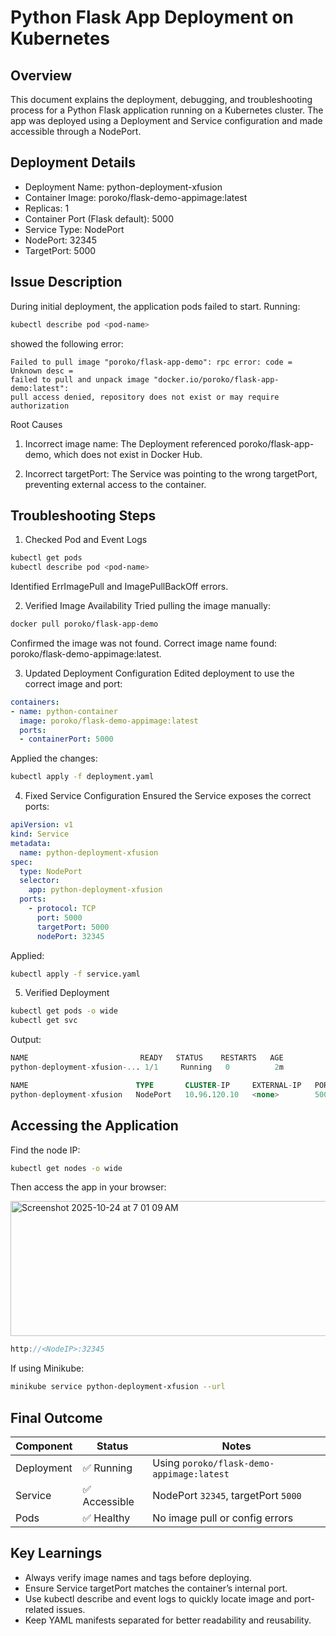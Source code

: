 # Python Flask App Deployment on Kubernetes
## Overview
This document explains the deployment, debugging, and troubleshooting process for a Python Flask application running on a Kubernetes cluster. 
The app was deployed using a Deployment and Service configuration and made accessible through a NodePort.

## Deployment Details
  - Deployment Name: python-deployment-xfusion
  - Container Image: poroko/flask-demo-appimage:latest
  - Replicas: 1
  - Container Port (Flask default): 5000
  - Service Type: NodePort
  - NodePort: 32345
  - TargetPort: 5000

## Issue Description
During initial deployment, the application pods failed to start. Running:
```bash
kubectl describe pod <pod-name>
```
showed the following error:
```pgsql
Failed to pull image "poroko/flask-app-demo": rpc error: code = Unknown desc = 
failed to pull and unpack image "docker.io/poroko/flask-app-demo:latest": 
pull access denied, repository does not exist or may require authorization
```
Root Causes
1. Incorrect image name:
The Deployment referenced poroko/flask-app-demo, which does not exist in Docker Hub.

2. Incorrect targetPort:
The Service was pointing to the wrong targetPort, preventing external access to the container.

## Troubleshooting Steps
1. Checked Pod and Event Logs
```bash
kubectl get pods
kubectl describe pod <pod-name>
```
Identified ErrImagePull and ImagePullBackOff errors.

2. Verified Image Availability
Tried pulling the image manually:
```bash
docker pull poroko/flask-app-demo
```
Confirmed the image was not found.
Correct image name found: poroko/flask-demo-appimage:latest.

3. Updated Deployment Configuration
Edited deployment to use the correct image and port:
```yaml
containers:
- name: python-container
  image: poroko/flask-demo-appimage:latest
  ports:
  - containerPort: 5000
```
Applied the changes:
```bash
kubectl apply -f deployment.yaml
```
4. Fixed Service Configuration
Ensured the Service exposes the correct ports:
```yaml
apiVersion: v1
kind: Service
metadata:
  name: python-deployment-xfusion
spec:
  type: NodePort
  selector:
    app: python-deployment-xfusion
  ports:
    - protocol: TCP
      port: 5000
      targetPort: 5000
      nodePort: 32345
```
Applied:
```bash
kubectl apply -f service.yaml
```
5. Verified Deployment
```bash
kubectl get pods -o wide
kubectl get svc
```
Output:
```sql
NAME                         READY   STATUS    RESTARTS   AGE
python-deployment-xfusion-... 1/1     Running   0          2m

NAME                        TYPE       CLUSTER-IP     EXTERNAL-IP   PORT(S)          AGE
python-deployment-xfusion   NodePort   10.96.120.10   <none>        5000:32345/TCP   2m
```
## Accessing the Application
Find the node IP:
```bash
kubectl get nodes -o wide
```
Then access the app in your browser:

<img width="598" height="216" alt="Screenshot 2025-10-24 at 7 01 09 AM" src="https://github.com/user-attachments/assets/596d398a-071e-4d8f-ae24-2794a15948a5" />

```cpp
http://<NodeIP>:32345
```
If using Minikube:
```bash
minikube service python-deployment-xfusion --url
```

## Final Outcome

| Component  | Status       | Notes                                     |
| ---------- | ------------ | ----------------------------------------- |
| Deployment | ✅ Running    | Using `poroko/flask-demo-appimage:latest` |
| Service    | ✅ Accessible | NodePort `32345`, targetPort `5000`       |
| Pods       | ✅ Healthy    | No image pull or config errors            |


## Key Learnings
  - Always verify image names and tags before deploying.
  - Ensure Service targetPort matches the container’s internal port.
  - Use kubectl describe and event logs to quickly locate image and port-related issues.
  - Keep YAML manifests separated for better readability and reusability.

